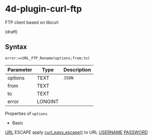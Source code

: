 # 4d-plugin-curl-ftp
FTP client based on libcurl

(draft)

## Syntax

```
error:=cURL_FTP_Rename(options;from;to)
```

Parameter|Type|Description
------------|------------|----
options|TEXT|``JSON``
from|TEXT|
to|TEXT|
error|LONGINT|

Properties of ``options``

* Basic

[URL](https://curl.haxx.se/libcurl/c/CURLOPT_URL.html) 
ESCAPE apply [curl_easy_escape()](https://curl.haxx.se/libcurl/c/curl_easy_escape.html) to URL
[USERNAME](https://curl.haxx.se/libcurl/c/CURLOPT_USERNAME.html)
[PASSWORD](https://curl.haxx.se/libcurl/c/CURLOPT_PASSWORD.html)

